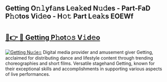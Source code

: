 ## Getting O𝚗𝚕yf𝚊ns L𝚎a𝚔ed N𝚞𝚍es - Part-FaD P𝚑𝚘tos Vi𝚍𝚎o - H𝚘𝚝 Part L𝚎a𝚔s EOEWf

# <h2><a href="http://kf8waj.oniu.top/?m=Getting">🔗👉 🔴 Getting P𝚑ot𝚘𝚜 V𝚒d𝚎o</a></h2>

[![Getting Nu𝚍e𝚜](https://i.imgur.com/0qMVB7G.gif)](http://kf8waj.oniu.top/?m=Getting)
Digital media provider and amusement giver Getting, acclaimed for distributing dance and lifestyle content through trending choreographies and short films. Versatile stagehand Getting, known for their exceptional skills and accomplishments in supporting various aspects of live performances.  
